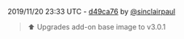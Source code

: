 2019/11/20 23:33 UTC - [d49ca76](https://github.com/hassio-addons/addon-ledfx/commit/d49ca76d4b43916d67fa5ec3eb446dd383ac6ee0) by [@sinclairpaul](https://github.com/sinclairpaul)
> ⬆ Upgrades add-on base image to v3.0.1 

